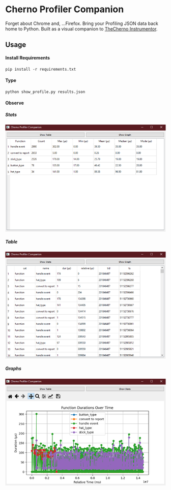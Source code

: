 # Cherno Profiler Companion
Forget about Chrome and, ...Firefox. Bring your Profiling JSON data back home to Python.
Built as a visual companion to [TheCherno Instrumentor](https://gist.github.com/TheCherno/31f135eea6ee729ab5f26a6908eb3a5e).

## Usage

#### Install Requirements
```
pip install -r requirements.txt
```
#### Type
```
python show_profile.py results.json
```

#### Observe
##### Stats
![Stats](./scrnshot/statsView.gif)
##### Table
![Stats](./scrnshot/tableView.gif)
##### Graphs
![Stats](./scrnshot/graphView.gif)